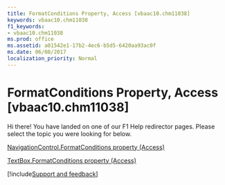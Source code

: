 ```yaml
---
title: FormatConditions Property, Access [vbaac10.chm11038]
keywords: vbaac10.chm11038
f1_keywords:
- vbaac10.chm11038
ms.prod: office
ms.assetid: a01542e1-17b2-4ec6-b5d5-6420aa93ac0f
ms.date: 06/08/2017
localization_priority: Normal
---
```



# FormatConditions Property, Access [vbaac10.chm11038]

Hi there! You have landed on one of our F1 Help redirector pages. Please select the topic you were looking for below.

[NavigationControl.FormatConditions property (Access)](http://msdn.microsoft.com/library/20e921d6-e800-fc75-c93a-981815d694ab%28Office.15%29.aspx)

[TextBox.FormatConditions property (Access)](http://msdn.microsoft.com/library/6c643d8b-9b90-2b50-2ba0-c46bb821d38d%28Office.15%29.aspx)

[!include[Support and feedback](~/includes/feedback-boilerplate.md)]